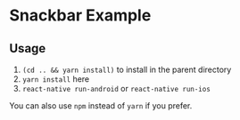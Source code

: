 # Snackbar Example

## Usage

1. `(cd .. && yarn install)` to install in the parent directory
2. `yarn install` here
3. `react-native run-android` or `react-native run-ios`

You can also use `npm` instead of `yarn` if you prefer.
